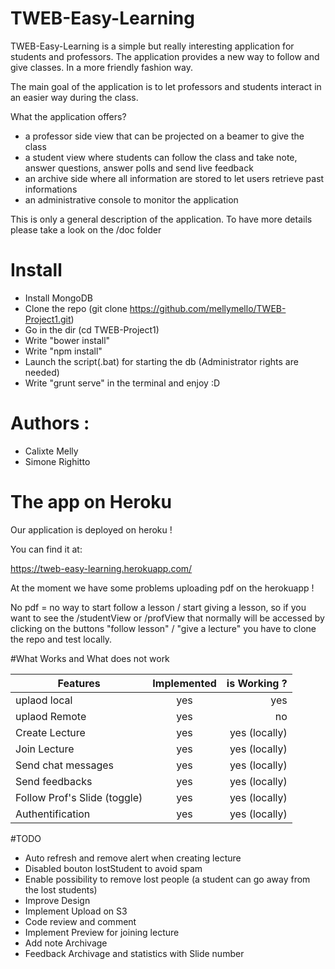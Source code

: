 TWEB-Easy-Learning
=============

TWEB-Easy-Learning is a simple but really interesting application for students and professors.
The application provides a new way to follow and give classes. In a more friendly fashion way.

The main goal of the application is to let professors and students interact in an easier way during the class.

What the application offers?

* a professor side view that can be projected on a beamer to give the class
* a student view where students can follow the class and take note, answer questions, answer polls and send live feedback
* an archive side where all information are stored to let users retrieve past informations
* an administrative console to monitor the application

This is only a general description of the application.
To have more details please take a look on the /doc folder

# Install
* Install MongoDB
* Clone the repo (git clone https://github.com/mellymello/TWEB-Project1.git)
* Go in the dir (cd TWEB-Project1)
* Write "bower install"
* Write "npm install"
* Launch the script(.bat) for starting the db (Administrator rights are needed)
* Write "grunt serve" in the terminal and enjoy :D

# Authors : 
 * Calixte Melly
 * Simone Righitto


# The app on Heroku

Our application is deployed on heroku !

You can find it at:

https://tweb-easy-learning.herokuapp.com/

At the moment we have some problems uploading pdf on the herokuapp ! 

No pdf = no way to start follow a lesson / start giving a lesson, so if you want to see the /studentView or /profView that normally will be accessed by clicking on the buttons "follow lesson" / "give a lecture" you have to clone the repo and test locally.

#What Works and What does not work

| Features      | Implemented   | is Working ?  |
| ------------- |:-------------:| -------------:|
| uplaod local  | yes           | yes           |
| uplaod Remote | yes           | no            |
| Create Lecture| yes           | yes (locally)           |
| Join Lecture  | yes           | yes   (locally)          |
| Send chat messages  | yes           | yes (locally)           |
| Send feedbacks  | yes           | yes     (locally)        |
| Follow Prof's Slide (toggle)  | yes           | yes (locally)           |
| Authentification  | yes           | yes     (locally)        |


#TODO
* Auto refresh and remove alert when creating lecture
* Disabled bouton lostStudent to avoid spam
* Enable possibility to remove lost people (a student can go away from the lost students)
* Improve Design
* Implement Upload on S3
* Code review and comment
* Implement Preview for joining lecture
* Add note Archivage
* Feedback Archivage and statistics with Slide number

 



